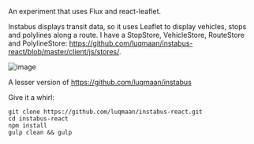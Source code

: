 An experiment that uses Flux and react-leaflet.

Instabus displays transit data, so it uses Leaflet to display vehicles, stops and polylines along a route. I have a StopStore, VehicleStore, RouteStore and PolylineStore: https://github.com/luqmaan/instabus-react/blob/master/client/js/stores/. 

![image](https://cloud.githubusercontent.com/assets/1275831/6669521/5fa986b0-cbc7-11e4-908a-859bf323de57.png)

A lesser version of https://github.com/luqmaan/instabus

Give it a whirl:

```
git clone https://github.com/luqmaan/instabus-react.git
cd instabus-react
npm install
gulp clean && gulp
```
